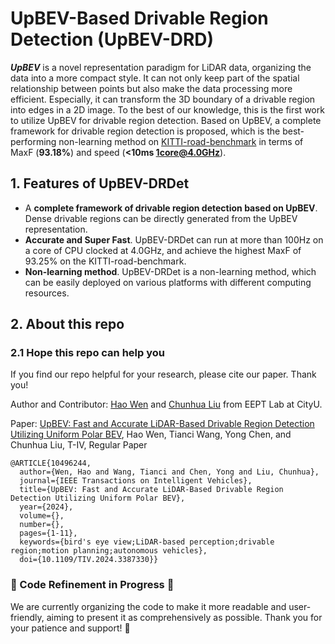 # UpBEV-Based Drivable Region Detection (UpBEV-DRD)
***UpBEV*** is a novel representation paradigm for LiDAR data, organizing the data into a more compact style. It can not only keep part of the spatial relationship between points but also make the data processing more efficient. Especially, it can transform the 3D boundary of a drivable region into edges in a 2D image. To the best of our knowledge, this is the first work to utilize UpBEV for drivable region detection. Based on UpBEV, a complete framework for drivable region detection is proposed, which is the best-performing non-learning method on [KITTI-road-benchmark](https://www.cvlibs.net/datasets/kitti/eval_road.php) in terms of MaxF (**93.18%**) and speed (**<10ms 1core@4.0GHz**).

## 1. Features of UpBEV-DRDet
* A **complete framework of drivable region detection based on UpBEV**. Dense drivable regions can be directly generated from the UpBEV representation.
* **Accurate and Super Fast**. UpBEV-DRDet can run at more than 100Hz on a core of CPU clocked at 4.0GHz, and achieve the highest MaxF of 93.25% on the KITTI-road-benchmark.
* **Non-learning method**. UpBEV-DRDet is a non-learning method, which can be easily deployed on various platforms with different computing resources.

## 2. About this repo
### 2.1 Hope this repo can help you
If you find our repo helpful for your research, please cite our paper. Thank you!

Author and Contributor: [Hao Wen](https://scholar.google.com/citations?user=823HzfIAAAAJ&hl=zh-CN) and [Chunhua Liu](https://scholar.google.com/citations?user=7WEZSaIAAAAJ&hl=zh-CN) from EEPT Lab at CityU.

Paper: [UpBEV: Fast and Accurate LiDAR-Based Drivable Region Detection Utilizing Uniform Polar BEV](https://ieeexplore.ieee.org/document/10496244), Hao Wen, Tianci Wang, Yong Chen, and Chunhua Liu, T-IV, Regular Paper
```
@ARTICLE{10496244,
  author={Wen, Hao and Wang, Tianci and Chen, Yong and Liu, Chunhua},
  journal={IEEE Transactions on Intelligent Vehicles}, 
  title={UpBEV: Fast and Accurate LiDAR-Based Drivable Region Detection Utilizing Uniform Polar BEV}, 
  year={2024},
  volume={},
  number={},
  pages={1-11},
  keywords={bird's eye view;LiDAR-based perception;drivable region;motion planning;autonomous vehicles},
  doi={10.1109/TIV.2024.3387330}}
```

### 🚧 Code Refinement in Progress 🚧

We are currently organizing the code to make it more readable and user-friendly, aiming to present it as comprehensively as possible. Thank you for your patience and support! 💖
